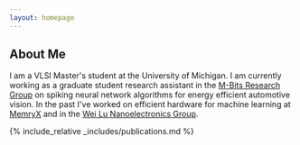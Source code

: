 ```yaml
---
layout: homepage
---
```


## About Me

I am a VLSI Master's student at the University of Michigan. I am currently working as a graduate student research assistant in the 
<a href="https://web.eecs.umich.edu/~reetudas/researchgroup.html" target="_blank">M-Bits Research Group</a> on spiking neural network
algorithms for energy efficient automotive vision. In the past I've worked on efficient hardware for machine learning at <a href="memryx.com">MemryX</a> and in the <a href="https://lugroup.engin.umich.edu" target="_blank">Wei Lu Nanoelectronics Group</a>.
<!---
## Research Interests

- **Computer Vision:** image recognition, image generation, video captioning
- **Machine Learning:** meta-learning, incremental learning, transfer learning

## News

- **[Feb. 2020]** Our paper about incremental learning is accepted to CVPR 2020.
- **[Feb. 2020]** We will host the ACM Multimedia Asia 2020 conference in Singapore!
- **[Sept. 2019]** Our paper about few-shot learning is accepted to NeurIPS 2019.
- **[Mar. 2019]** Our paper about few-shot learning is accepted to CVPR 2019.

{% include_relative _includes/publications.md %}

{% include_relative _includes/services.md %}
-->
{% include_relative _includes/publications.md %}
